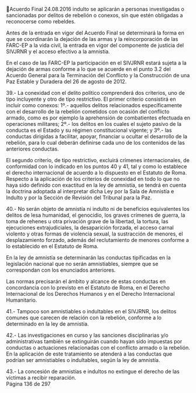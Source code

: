 Acuerdo Final 
24.08.2016 
indulto se aplicarán a personas investigadas o sancionadas por delitos de rebelión o conexos, sin que estén 
obligadas a reconocerse como rebeldes. 
 
Antes de la entrada en vigor del Acuerdo Final se determinará la forma en que se coordinarán la dejación 
de las armas y la reincorporación de las FARC-EP a la vida civil, la entrada en vigor del componente de 
justicia del SIVJRNR y el acceso efectivo a la amnistía.  
 
En el caso de las FARC-EP la participación en el SIVJRNR estará sujeta a la dejación de armas conforme a 
lo que se acuerde en el punto 3.2 del Acuerdo General para la Terminación del Conflicto y la Construcción 
de una Paz Estable y Duradera del 26 de agosto de 2012.  
 
39.- La conexidad con el delito político comprenderá dos criterios, uno de tipo incluyente y otro de tipo 
restrictivo.  El  primer  criterio  consistirá  en  incluir  como  conexos:  1º.-  aquellos  delitos  relacionados 
específicamente con el desarrollo de la rebelión cometidos con ocasión del conflicto armado, como es por 
ejemplo la aprehensión de combatientes efectuada en operaciones militares; 2º.-  los delitos en los cuales 
el  sujeto  pasivo  de  la  conducta  es  el  Estado  y  su  régimen  constitucional  vigente;  y  3º.-  las  conductas 
dirigidas a facilitar, apoyar, financiar u ocultar el desarrollo de la rebelión, para lo cual deberán definirse 
cada uno de los contenidos de las anteriores conductas.  
 
El segundo criterio, de tipo restrictivo, excluirá crímenes internacionales, de conformidad con lo indicado 
en los puntos 40 y 41, tal y como lo establece el derecho internacional de acuerdo a lo dispuesto en el 
Estatuto  de  Roma.  Respecto  a  la  aplicación  de  los  criterios  de  conexidad  en  todo  lo  que  no  haya  sido 
definido con exactitud en la ley de amnistía, se tendrá en cuenta la doctrina adoptada al interpretar dicha 
Ley por la Sala de Amnistía e Indulto y por la Sección de Revisión del Tribunal para la Paz.  
 
40.- No serán objeto de amnistía ni indulto ni de beneficios equivalentes los delitos de lesa humanidad, el 
genocidio,  los  graves  crímenes  de  guerra,  la  toma  de  rehenes  u  otra  privación  grave  de  la  libertad,  la 
tortura, las ejecuciones extrajudiciales, la desaparición forzada, el acceso carnal violento y otras formas 
de violencia sexual, la sustracción de menores, el desplazamiento forzado, además del reclutamiento de 
menores conforme a lo establecido en el Estatuto de Roma. 
 
En la ley de amnistía se determinarán las conductas tipificadas en la legislación nacional que no serán 
amnistiables, siempre que se correspondan con los enunciados anteriores.  
 
Las  normas  precisarán  el  ámbito  y  alcance  de  estas  conductas  en  concordancia  con  lo  previsto  en  el 
Estatuto de Roma, en el Derecho Internacional de los Derechos Humanos y en el Derecho Internacional 
Humanitario. 
 
41.- Tampoco son amnistiables o indultables en el SIVJRNR, los delitos comunes que carecen de relación 
con la rebelión, conforme a lo determinado en la ley de amnistía. 
 
42.- Las investigaciones en curso y las sanciones disciplinarias y/o administrativas también se extinguirán 
cuando  hayan  sido  impuestas  por  conductas  o  actuaciones  relacionadas  con  el  conflicto  armado  o  la 
rebelión. En la aplicación de este tratamiento se atenderá a las conductas que podrían ser amnistiables o 
indultables, según la ley de amnistía. 
 
43.- La concesión de amnistías e indultos no extingue el derecho de las víctimas a recibir reparación.  
Página 136 de 297 
 

